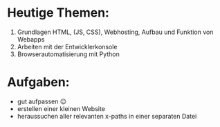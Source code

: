 # Heutige Themen:
1. Grundlagen HTML, (JS, CSS), Webhosting, Aufbau und Funktion von Webapps
2. Arbeiten mit der Entwicklerkonsole
3. Browserautomatisierung mit Python

# Aufgaben:
- gut aufpassen 😉
- erstellen einer kleinen Website
- heraussuchen aller relevanten x-paths in einer separaten Datei
